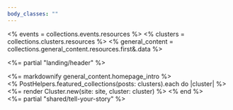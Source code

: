 ```yaml
---
body_classes: ""
---
```

<% events = collections.events.resources %>
<% clusters = collections.clusters.resources %>
<% general_content = collections.general_content.resources.first&.data %>

<%= partial "landing/header" %>
<main class="min-w-[260px] max-w-[1550px] mx-auto mt-[40px]">
  <div class="introduction">
    <%= markdownify general_content.homepage_intro %>
  </div>
  <% PostHelpers.featured_collections(posts: clusters).each do |cluster| %>
    <%= render Cluster.new(site: site, cluster: cluster) %>
  <% end %>
</main>
<%= partial "shared/tell-your-story" %>

<script>
  if (window.netlifyIdentity) {
    window.netlifyIdentity.on("init", user => {
      if (!user) {
        window.netlifyIdentity.on("login", () => {
          document.location.href = "/admin/";
        });
      }
    });
  }
</script>